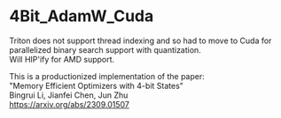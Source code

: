 # 4Bit_AdamW_Cuda
Triton does not support thread indexing and so had to move to Cuda for parallelized binary search support with quantization. 
<br>Will HIP'ify for AMD support.

This is a productionized implementation of the paper:
<br>"Memory Efficient Optimizers with 4-bit States"
<br>Bingrui Li, Jianfei Chen, Jun Zhu
<br>https://arxiv.org/abs/2309.01507

